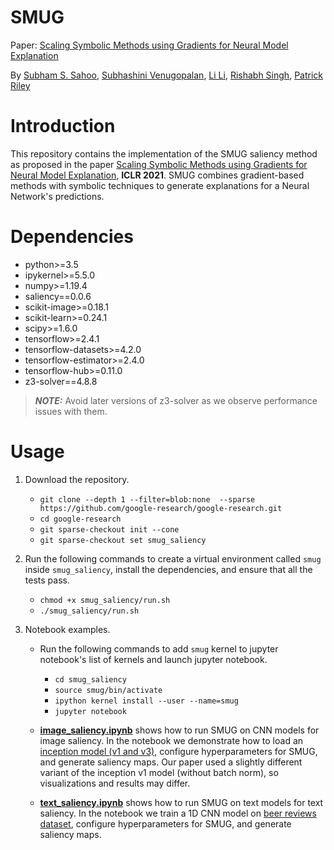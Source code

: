 # SMUG
Paper: [Scaling Symbolic Methods using Gradients for Neural Model Explanation](https://arxiv.org/abs/2006.16322)

By [Subham S. Sahoo](https://research.google/people/SubhamSekharSahoo/), [Subhashini Venugopalan](https://vsubhashini.github.io), [Li Li](https://research.google/people/LiLi/), [Rishabh Singh](https://research.google/people/RishabhSingh/), [Patrick Riley](https://research.google/people/PatrickRiley/)

# Introduction

This repository contains the implementation of the SMUG saliency method as proposed in the paper [Scaling Symbolic Methods using Gradients for Neural Model Explanation](https://arxiv.org/abs/2006.16322), **ICLR 2021**. SMUG combines gradient-based methods with symbolic techniques to generate explanations for a Neural Network's predictions.

# Dependencies
* python>=3.5
* ipykernel>=5.5.0
* numpy>=1.19.4
* saliency==0.0.6
* scikit-image>=0.18.1
* scikit-learn>=0.24.1
* scipy>=1.6.0
* tensorflow>=2.4.1
* tensorflow-datasets>=4.2.0
* tensorflow-estimator>=2.4.0
* tensorflow-hub>=0.11.0
* z3-solver==4.8.8

> **_NOTE:_**  Avoid later versions of z3-solver as we observe performance issues with them.

# Usage

1. Download the repository.
   * `git clone --depth 1 --filter=blob:none  --sparse https://github.com/google-research/google-research.git`
   * `cd google-research`
   * `git sparse-checkout init --cone`
   * `git sparse-checkout set smug_saliency`

2. Run the following commands to create a virtual environment called `smug` inside `smug_saliency`, install the dependencies, and ensure that all the tests pass.
   * `chmod +x smug_saliency/run.sh`
   * `./smug_saliency/run.sh`

3. Notebook examples.
   * Run the following commands to add `smug` kernel to jupyter notebook's list of kernels and launch jupyter notebook. 
      * `cd smug_saliency`
      * `source smug/bin/activate`
      * `ipython kernel install --user --name=smug`
      * `jupyter notebook`

   * [**image_saliency.ipynb**](https://github.com/google-research/google-research/blob/master/smug_saliency/image_saliency.ipynb) shows how to run SMUG on CNN models for image saliency. In the notebook we demonstrate how to load an [inception model (v1 and v3)](https://github.com/tensorflow/models/tree/master/research/slim), configure hyperparameters for SMUG, and generate saliency maps. Our paper used a slightly different variant of the inception v1 model (without batch norm), so visualizations and results may differ.

   * [**text_saliency.ipynb**](https://github.com/google-research/google-research/blob/master/smug_saliency/text_saliency.ipynb) shows how to run SMUG on text models for text saliency. In the notebook we train a 1D CNN model on [beer reviews dataset](http://people.csail.mit.edu/taolei/beer/), configure hyperparameters for SMUG, and generate saliency maps.

